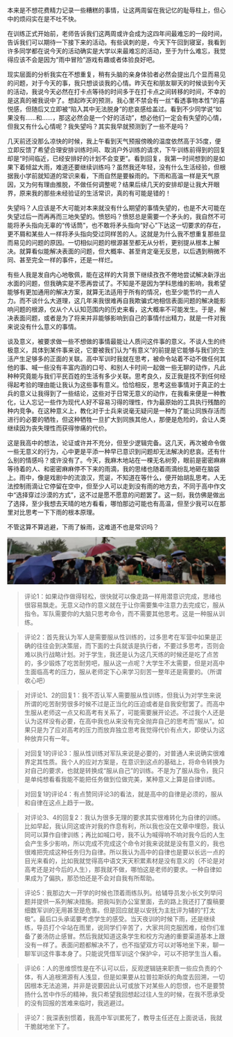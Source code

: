 本来是不想花费精力记录一些糟糕的事情，让这两周留在我记忆的耻辱柱上，但心中的烦闷实在是不吐不快。

在训练正式开始前，老师告诉我们这两周或许会成为这四年间最难忘的一段时间，告诉我们可以期待一下接下来的活动。有些讽刺的是，今天下午回到寝室，我看到许多同学都在说今天的活动确实是大学以来最难忘的活动，至于为什么难忘，我觉得应该不会是因为“雨中冒险”游戏有趣或者体验良好吧。

现实层面的分析我实在不想重复，稍有头脑的亲身体验者必然会提出几个显而易见的问题，对于今天的事，我只想谈谈我的心情。昨天在和朋友聊天的时候谈到今天的活动，我说今天必然在打卡点等待的时间多于在打卡点之间转移的时间，不幸的是这真的被我说中了。想起昨天的预测，我心里不禁会有一丝“看透事物本性”的喜悦感，但随后又立即被“陷入其中无法脱身”的悲哀感给盖过。看到不少同学说“如果没有……和……，那这必然会是一个好的活动”，想必他们一定会有失望的心情，但我又有什么心情呢？我失望吗？其实我早就预测到了一些不是吗？

几天前还没那么凉快的时候，我上午看到天气预报傍晚的温度依然高于35度，便立即反馈了希望合理安排训练时间、取消户外训练的请求，下午训练前得到的回复却是“时间临近，已经安排好的计划不会变更”。看到回复，我第一时间想到的是如果下着倾盆大雨，难道还要继续训练吗？虽然我还年轻，没有什么生活经验，但根据我小学前就知道的常识来看，下雨自然是要躲雨的。下雨和高温一样是天气原因，又为何有理由推脱，不做任何调整呢？结果后续几天的安排却是让我大开眼界，原来我的那些未经验证的生活常识，真的有可能是错的！

失望吗？人应该是不大可能对本来就没有什么期望的事情失望的，也是不大可能在失望过后一而再再而三地失望的。愤怒吗？愤怒总是需要一个矛头的，我自然不可能将矛头指向无辜的“传话筒”，也不敢将矛头指向“好心”下达这一切要求的存在，更不屑和某些人一样将矛头指向受过同样苦的人。这就是为什么我不想重复那些显而易见的问题的原因。一切相似问题的根源甚至都无从分析，更别提从根本上解决。就算看似能解决表面的问题，但大概率、甚至肯定毫无反思，以后遇到稍微不同、甚至完全一样的事件，还是一样烂。

有些人我是发自内心地敬佩，能在这样的大背景下继续孜孜不倦地尝试解决新浮出水面的问题，但我确实是不愿再尝试了。不知是不是因为学科思维的影响，我希望能够有更加通用的解决方案，就算无法适用于所有的情况，也至少能节约一点人力。而不谈什么大道理，这几年来我很难再自我欺骗式地相信表面问题的解决能影响问题的根源，仅从个人认知范围内的历史来看，这大概率不可能发生。于是，解决表面问题，或者是为了将来并非能够影响到自己的事情付出精力，就是一件对我来说没有什么意义的事情。

谈及意义，被要求做一些不想做的事情最能让人质问这件事的意义。不谈人生的终极意义，具体到某件事来说，它要被我们认为“有意义”的前提是它能够与我们的生活产生足够多的正面的关联。高中军训时我就在思考，被命令站着不动不做任何其他的事、喊一些没有丰富内涵的口号、和别人卡时间一起做一些无聊的动作，凡此种种究竟能与我们平民百姓的生活有多少关联。思考良久，反正我是找不到任何经得起考验的理由能让我认为这些事有意义。恰恰相反，思考这些事情对于真正的士兵的意义让我得到了一些结论，这些对于日常无意义的动作，在我看来便是一种教化，让人忘记一些作为现代人好不容易习得的理性，作为最原始的工具执行残酷的种内竞争。在这种意义上，教化对于士兵来说毫无疑问是一种为了能让同族存活而进行的必要的牺牲，但这种牺牲一旦扩大到同族其他人，那便是危险的，会让人类继续因为丧失理性而获得惨痛的代价。

这是我高中的想法，论证或许并不充分，但至少逻辑完备。这几天，再次被命令做一些无意义的行为，心中更是平添一种早已意识到问题却无法解决的悲哀。还有什么别的情感吗？或许没有了。今天，我麻木地站在一棵无名树旁，眼前是密密麻麻等待着的人、和密密麻麻停不下来的雨滴，我的思绪也随着雨滴纷乱地砸在脑袋上。雨中，像是戏剧中的流浪汉，荒诞，不知道在等什么，便开始胡乱思考。人无法控制雨滴让它停留在空中，但至少人可以走到没有雨的地方去，不同于高中作文中“选择穿过沙漠的方式”，这不过是愿不愿意的问题罢了。这一刻，我仿佛是做出了选择，至少我想去天晴的地方看看，哪怕那边可能也有高温，但至少我可以在那里对比思考一下下雨的根本原理。

不管这算不算逃避，下雨了躲雨，这难道不也是常识吗？

![人无法让雨停](images/人无法让雨停.jpg)

> 评论1：如果动作做得轻松，很快就可以像走路一样用潜意识完成，思绪也很容易飘走。无意义动作的意义就在于让你需要集中注意力去完成它，服从指令。军队需要你的大脑只思考命令，而不需要其他思考。这是一种服从训练。

> 评论2：首先我认为军人是需要服从性训练的，过多思考在军营中如果是正确的往往会到决策层，而下面的士兵就该是执行者，不要过多思考，否则会难以执行战略计划。对于学生，我还是认为这几天练的时候还是吃了点苦的，多少锻炼了吃苦耐劳吧，服从这一点呢？大学生不太需要，但是对高中生面临高考的压力，服从老师定下心来学习刻苦一整年还是需要的。（所谓收心吧）

> 对评论1、2的回复1：我不否认军人需要服从性训练，但我认为对学生来说所谓的吃苦耐劳很多时候不过是正当化的压迫或者是自我安慰罢了。而高中生服从老师这一点又和高考有关系了，可能需要展开论述。不过我个人还是认为这样没有必要，在高中我也从来没有完全抛弃自己的思考而“服从”。如果只是为了应对高考的压力而放弃独立思考我觉得代价有点大，即使认为这种放弃只有一年。

> 对回复1的评论3：服从性训练对军队来说是必要的，对普通人来说确实很难界定其性质。我个人的应对方案是，在意识到这点的基础上，将命令转换为对自己的要求，也就是转换成“服从自己”的训练。不是为了服从指令，我只是单纯想看看我能不能把任务做到位做完美，某种意义上算是自律训练。

> 对回复1的评论4：有点赞同评论3的看法，就是高中的自律是必须的，服从和自律在这点上趋于一致。

> 对评论3、4的回复2：我认为很多无理的要求其实很难转化为自律的训练。比如早起，我认同这或许对我的作息有利，所以我也没在文章中埋怨，我认同可以算作自律训练；再比如喊口号，我不认为喊得响不响对我今后的人生会产生多少影响，所以完成不完成这个命令对我来说就是没有意义的，我也很难把完成这种任务归为自律。所以我认为高中的自律也是要以长远一点的目光来看的，比如我就觉得高中语文天天积累素材是没有意义的（不论是对高考还是对今后的人生），那我就不做，哪怕这是老师的要求。一种自律如果成为了偏执，那恐怕还是不会对自我有所帮助。

> 评论5：我那边大一开学的时候也顶着雨练队列。给辅导员发小长文列举问题并提供一系列解决措施。把我叫到办公室里面，去的路上我还打了腹稿要细数军训的无用甚至是危害。但是回应就是以安抚为主批评为辅的“打太极”。最后口头承诺要考虑学生的感受。当天夜训的时候下雨，还是继续练，导员打个伞站在雨里，说同学们辛苦了，大家共同克服困难，给你们准备了姜汤防止感冒。然后我就知道这条学生和校方沟通的重要渠道基本上跟没有一样了。表面问题都解决不了，也不指望双方可以对等地坐下来，聊一聊军训这件事本身了。只能说凭借军训这个保护伞，可以不把学生当人看。

> 评论6：人的思维惯性是在不认可以后，反观逻辑链来职责一些应负责的个体，有人追根溯源有人浅显，但是如果要从拉普拉斯妖的角度去回溯，一切因根本无法追溯，并非是说要因此认可或放下对某些人的怨恨，也不是要赞扬什么苦中作乐的精神，我只希望我回想起过往人生的时候，在我不愿承受的没有回报的苦难来临时，我逃避过。

> 评论7：我深表别惯着，我高中军训累死了，教导主任还在上面说话，我就干脆就地坐下了。